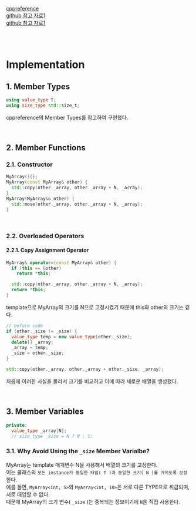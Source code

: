 [ cppreference ](https://en.cppreference.com/w/cpp/container/array)   
[ github 참고 자료1 ](https://github.com/ardipazij/s21_containers/blob/main/src/array/array.h)   
[ github 참고 자료1 ](https://github.com/Creris/cpp_array/blob/master/Array.hpp)   

<br><br>

# Implementation

## 1. Member Types
```cpp
using value_type T;
using size_type std::size_t;
```
cppreference의 Member Types를 참고하여 구현했다.   

<br>

## 2. Member Functions
### 2.1. Constructor
```cpp
MyArray(){};
MyArray(const MyArray& other) {
  std::copy(other._array, other._array + N, _array);
}
MyArray(MyArray&& other) {
  std::move(other._array, other._array + N, _array);
}
```

<br>

### 2.2. Overloaded Operators
#### 2.2.1. Copy Assignment Operator
```cpp
MyArray& operator=(const MyArray& other) {
  if (this == &other)
    return *this;

  std::copy(other._array, other._array + N, _array);
  return *this;
}
```
template으로 MyArray의 크기를 N으로 고정시켰기 때문에 this와 other의 크기는 같다.   
```cpp
// before code
if (other._size != _size) {
  value_type temp = new value_type[other._size];
  delete[] _array;
  _array = temp;
  _size = other._size;
}

std::copy(other._array, other._array + other._size, _array);
```
처음에 이러한 사실을 몰라서 크기를 비교하고 이에 따라 새로운 배열을 생성했다.   

<br>

## 3. Member Variables
```cpp
private:
  value_type _array[N];
  // size_type _size = N ? N : 1;
```
### 3.1. Why Avoid Using the `_size` Member Varialbe?
MyArray는 template 매개변수 N을 사용해서 배열의 크기를 고정한다.   
이는 클래스의 `모든 instance가 동일한 타입( T )과 동일한 크기( N )를 가지도록 보장`한다.   
예를 들면, `MyArray<int, 5>`와 `MyArray<int, 10>`은 서로 다른 TYPE으로 취급되며, 서로 대입할 수 없다.   
때문에 MyArray의 크기 변수( `_size` )는 중복되는 정보이기에 `N`을 직접 사용한다.   